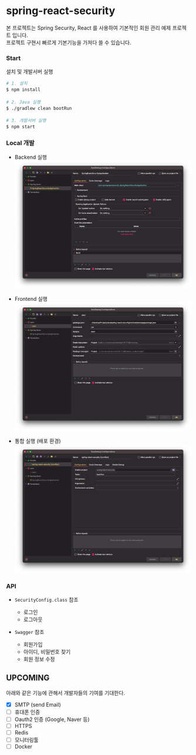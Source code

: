 # spring-react-security

본 프로젝트는 Spring Security, React 를 사용하여 기본적인 회원 관리 예제 프로젝트 입니다.<br />
프로젝트 구현시 빠르게 기본기능을 가져다 쓸 수 있습니다.

### Start

설치 및 개발서버 실행

```sh
# 1. 설치
$ npm install

# 2. Java 실행
$ ./gradlew clean bootRun

# 3. 개발서버 실행
$ npm start
```

### Local 개발

- Backend 실행
  ![](images/img_1.png)


- Frontend 실행
  ![](images/img_2.png)


- 통합 실행 (배포 환경)
  ![](images/img_3.png)
  
### API

- `SecurityConfig.class` 참조
  - 로그인
  - 로그아웃
  

- `Swagger` 참조
  - 회원가입
  - 아이디, 비밀번호 찾기
  - 회원 정보 수정
  
## UPCOMING

아래와 같은 기능에 관해서 개발자들의 기여를 기대한다.

- [x] SMTP (send Email)
- [ ] 휴대폰 인증
- [ ] Oauth2 인증 (Google, Naver 등)
- [ ] HTTPS
- [ ] Redis
- [ ] 모니터링툴
- [ ] Docker
